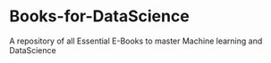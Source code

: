 # Books-for-DataScience
A repository of all Essential E-Books to master Machine learning and DataScience
